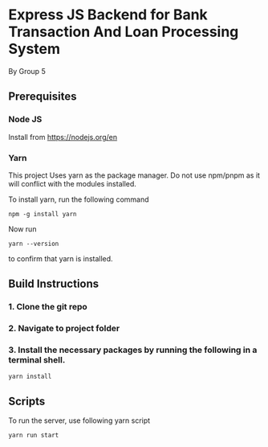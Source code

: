 # Express JS Backend for Bank Transaction And Loan Processing System

By Group 5

## Prerequisites

### Node JS

Install from https://nodejs.org/en

### Yarn

This project Uses yarn as the package manager. Do not use npm/pnpm as it will conflict with the modules installed.

To install yarn, run the following command

```
npm -g install yarn
```

Now run 
```
yarn --version
```
to confirm that yarn is installed.

## Build Instructions

### 1. Clone the git repo

### 2. Navigate to project folder

### 3. Install the necessary packages by running the following in a terminal shell.

```
yarn install
```

## Scripts

To run the server, use following yarn script

```
yarn run start
```